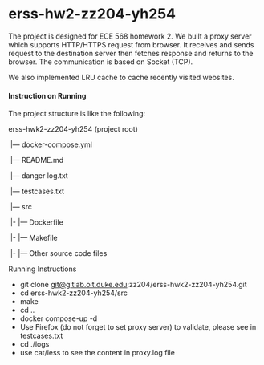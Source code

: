 # erss-hw2-zz204-yh254

The project is designed for ECE 568 homework 2. We built a proxy server which supports HTTP/HTTPS request from browser. It receives and sends request to the destination server then fetches response and returns to the browser. The communication is based on Socket (TCP).

We also implemented LRU cache to cache recently visited websites. 

#### Instruction on Running

The project structure is like the following:

erss-hwk2-zz204-yh254 (project root)

​	|— docker-compose.yml

​	|— README.md

​	|— danger log.txt

​	|— testcases.txt

​	|— src

​		|-	|— Dockerfile

​		|-	|— Makefile

​		|-	|— Other source code files



Running Instructions

- git clone git@gitlab.oit.duke.edu:zz204/erss-hwk2-zz204-yh254.git
- cd erss-hwk2-zz204-yh254/src
- make
- cd ..
- docker compose-up -d
- Use Firefox (do not forget to set proxy server) to validate, please see in testcases.txt
- cd ./logs
- use cat/less to see the content in proxy.log file



